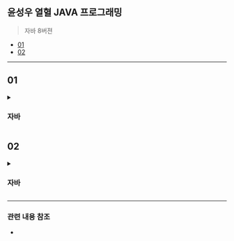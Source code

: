 ## 윤성우 열혈 JAVA 프로그래밍 ##

> 자바 8버젼 

- [01 ](#1)
- [02 ](#2)

---

<a name="1"></a>
## 01  ##

<details>
  <summary>
    <h3> 자바 </h3>
  </summary>

안녕

</details>

<a name="2"></a>
## 02 ##

<details>
  <summary>
    <h3> 자바 </h3>
  </summary>

>안녕

</details>


---
### 관련 내용 참조 ###
- 
